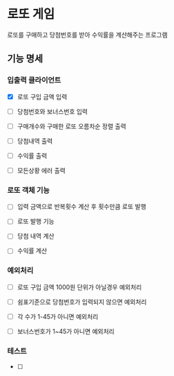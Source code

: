 # 로또 게임

로또를 구매하고 당첨번호를 받아 수익률을 계산해주는 프로그램

## 기능 명세

### 입출력 클라이언트
- [X] 로또 구입 금액 입력
- [ ] 당첨번호와 보너스번호 입력
- [ ] 구매개수와 구매한 로또 오름차순 정렬 출력
- [ ] 당첨내역 출력
- [ ] 수익률 출력
- [ ] 모든상황 에러 출력


### 로또 객체 기능
- [ ] 입력 금액으로 반복횟수 계산 후 횟수만큼 로또 발행
- [ ] 로또 발행 기능
- [ ] 당첨 내역 계산
- [ ] 수익률 계산


### 예외처리
- [ ] 로또 구입 금액 1000원 단위가 아닐경우 예외처리
- [ ] 쉼표기준으로 당첨번호가 입력되지 않으면 예외처리
- [ ] 각 수가 1-45가 아니면 예외처리
- [ ] 보너스번호가 1~45가 아니면 예외처리


### 테스트
- [ ] 